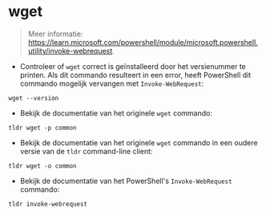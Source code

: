 # wget

> Meer informatie: <https://learn.microsoft.com/powershell/module/microsoft.powershell.utility/invoke-webrequest>.

- Controleer of `wget` correct is geïnstalleerd door het versienummer te printen. Als dit commando resulteert in een error, heeft PowerShell dit commando mogelijk vervangen met `Invoke-WebRequest`:

`wget --version`

- Bekijk de documentatie van het originele `wget` commando:

`tldr wget -p common`

- Bekijk de documentatie van het originele `wget` commando in een oudere versie van de `tldr` command-line client:

`tldr wget -o common`

- Bekijk de documentatie van het PowerShell's `Invoke-WebRequest` commando:

`tldr invoke-webrequest`
